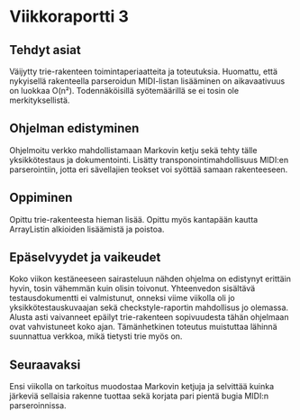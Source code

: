 # Viikkoraportti 3

## Tehdyt asiat
Väijytty trie-rakenteen toimintaperiaatteita ja toteutuksia. Huomattu, että nykyisellä rakenteella parseroidun MIDI-listan lisääminen on aikavaativuus on luokkaa O(n²). Todennäköisillä syötemäärillä se ei tosin ole merkityksellistä.

## Ohjelman edistyminen
Ohjelmoitu verkko mahdollistamaan Markovin ketju sekä tehty tälle yksikkötestaus ja dokumentointi. Lisätty transponointimahdollisuus MIDI:en parserointiin, jotta eri sävellajien teokset voi syöttää samaan rakenteeseen.

## Oppiminen
Opittu trie-rakenteesta hieman lisää. Opittu myös kantapään kautta ArrayListin alkioiden lisäämistä ja poistoa.

## Epäselvyydet ja vaikeudet
Koko viikon kestäneeseen sairasteluun nähden ohjelma on edistynyt erittäin hyvin, tosin vähemmän kuin olisin toivonut. Yhteenvedon sisältävä testausdokumentti ei valmistunut, onneksi viime viikolla oli jo yksikkötestauskuvaajan sekä checkstyle-raportin mahdollisus jo olemassa. Alusta asti vaivanneet epäilyt trie-rakenteen sopivuudesta tähän ohjelmaan ovat vahvistuneet koko ajan. Tämänhetkinen toteutus muistuttaa lähinnä suunnattua verkkoa, mikä tietysti trie myös on.

## Seuraavaksi
Ensi viikolla on tarkoitus muodostaa Markovin ketjuja ja selvittää kuinka järkeviä sellaisia rakenne tuottaa sekä korjata pari pientä bugia MIDI:n parseroinnissa.
